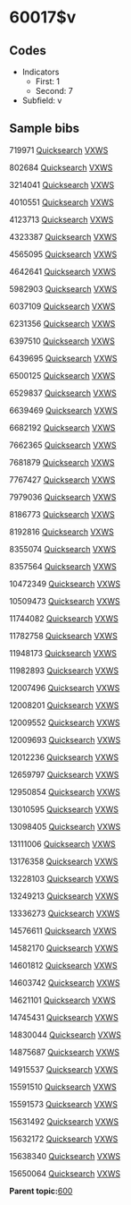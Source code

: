 # 60017$v

## Codes

-   Indicators
    -   First: 1
    -   Second: 7
-   Subfield: v

## Sample bibs

719971 [Quicksearch](https://search.library.yale.edu/catalog/719971) [VXWS](http://prodorbis.library.yale.edu:7014/vxws/GetHoldingsService?bibId=719971)

802684 [Quicksearch](https://search.library.yale.edu/catalog/802684) [VXWS](http://prodorbis.library.yale.edu:7014/vxws/GetHoldingsService?bibId=802684)

3214041 [Quicksearch](https://search.library.yale.edu/catalog/3214041) [VXWS](http://prodorbis.library.yale.edu:7014/vxws/GetHoldingsService?bibId=3214041)

4010551 [Quicksearch](https://search.library.yale.edu/catalog/4010551) [VXWS](http://prodorbis.library.yale.edu:7014/vxws/GetHoldingsService?bibId=4010551)

4123713 [Quicksearch](https://search.library.yale.edu/catalog/4123713) [VXWS](http://prodorbis.library.yale.edu:7014/vxws/GetHoldingsService?bibId=4123713)

4323387 [Quicksearch](https://search.library.yale.edu/catalog/4323387) [VXWS](http://prodorbis.library.yale.edu:7014/vxws/GetHoldingsService?bibId=4323387)

4565095 [Quicksearch](https://search.library.yale.edu/catalog/4565095) [VXWS](http://prodorbis.library.yale.edu:7014/vxws/GetHoldingsService?bibId=4565095)

4642641 [Quicksearch](https://search.library.yale.edu/catalog/4642641) [VXWS](http://prodorbis.library.yale.edu:7014/vxws/GetHoldingsService?bibId=4642641)

5982903 [Quicksearch](https://search.library.yale.edu/catalog/5982903) [VXWS](http://prodorbis.library.yale.edu:7014/vxws/GetHoldingsService?bibId=5982903)

6037109 [Quicksearch](https://search.library.yale.edu/catalog/6037109) [VXWS](http://prodorbis.library.yale.edu:7014/vxws/GetHoldingsService?bibId=6037109)

6231356 [Quicksearch](https://search.library.yale.edu/catalog/6231356) [VXWS](http://prodorbis.library.yale.edu:7014/vxws/GetHoldingsService?bibId=6231356)

6397510 [Quicksearch](https://search.library.yale.edu/catalog/6397510) [VXWS](http://prodorbis.library.yale.edu:7014/vxws/GetHoldingsService?bibId=6397510)

6439695 [Quicksearch](https://search.library.yale.edu/catalog/6439695) [VXWS](http://prodorbis.library.yale.edu:7014/vxws/GetHoldingsService?bibId=6439695)

6500125 [Quicksearch](https://search.library.yale.edu/catalog/6500125) [VXWS](http://prodorbis.library.yale.edu:7014/vxws/GetHoldingsService?bibId=6500125)

6529837 [Quicksearch](https://search.library.yale.edu/catalog/6529837) [VXWS](http://prodorbis.library.yale.edu:7014/vxws/GetHoldingsService?bibId=6529837)

6639469 [Quicksearch](https://search.library.yale.edu/catalog/6639469) [VXWS](http://prodorbis.library.yale.edu:7014/vxws/GetHoldingsService?bibId=6639469)

6682192 [Quicksearch](https://search.library.yale.edu/catalog/6682192) [VXWS](http://prodorbis.library.yale.edu:7014/vxws/GetHoldingsService?bibId=6682192)

7662365 [Quicksearch](https://search.library.yale.edu/catalog/7662365) [VXWS](http://prodorbis.library.yale.edu:7014/vxws/GetHoldingsService?bibId=7662365)

7681879 [Quicksearch](https://search.library.yale.edu/catalog/7681879) [VXWS](http://prodorbis.library.yale.edu:7014/vxws/GetHoldingsService?bibId=7681879)

7767427 [Quicksearch](https://search.library.yale.edu/catalog/7767427) [VXWS](http://prodorbis.library.yale.edu:7014/vxws/GetHoldingsService?bibId=7767427)

7979036 [Quicksearch](https://search.library.yale.edu/catalog/7979036) [VXWS](http://prodorbis.library.yale.edu:7014/vxws/GetHoldingsService?bibId=7979036)

8186773 [Quicksearch](https://search.library.yale.edu/catalog/8186773) [VXWS](http://prodorbis.library.yale.edu:7014/vxws/GetHoldingsService?bibId=8186773)

8192816 [Quicksearch](https://search.library.yale.edu/catalog/8192816) [VXWS](http://prodorbis.library.yale.edu:7014/vxws/GetHoldingsService?bibId=8192816)

8355074 [Quicksearch](https://search.library.yale.edu/catalog/8355074) [VXWS](http://prodorbis.library.yale.edu:7014/vxws/GetHoldingsService?bibId=8355074)

8357564 [Quicksearch](https://search.library.yale.edu/catalog/8357564) [VXWS](http://prodorbis.library.yale.edu:7014/vxws/GetHoldingsService?bibId=8357564)

10472349 [Quicksearch](https://search.library.yale.edu/catalog/10472349) [VXWS](http://prodorbis.library.yale.edu:7014/vxws/GetHoldingsService?bibId=10472349)

10509473 [Quicksearch](https://search.library.yale.edu/catalog/10509473) [VXWS](http://prodorbis.library.yale.edu:7014/vxws/GetHoldingsService?bibId=10509473)

11744082 [Quicksearch](https://search.library.yale.edu/catalog/11744082) [VXWS](http://prodorbis.library.yale.edu:7014/vxws/GetHoldingsService?bibId=11744082)

11782758 [Quicksearch](https://search.library.yale.edu/catalog/11782758) [VXWS](http://prodorbis.library.yale.edu:7014/vxws/GetHoldingsService?bibId=11782758)

11948173 [Quicksearch](https://search.library.yale.edu/catalog/11948173) [VXWS](http://prodorbis.library.yale.edu:7014/vxws/GetHoldingsService?bibId=11948173)

11982893 [Quicksearch](https://search.library.yale.edu/catalog/11982893) [VXWS](http://prodorbis.library.yale.edu:7014/vxws/GetHoldingsService?bibId=11982893)

12007496 [Quicksearch](https://search.library.yale.edu/catalog/12007496) [VXWS](http://prodorbis.library.yale.edu:7014/vxws/GetHoldingsService?bibId=12007496)

12008201 [Quicksearch](https://search.library.yale.edu/catalog/12008201) [VXWS](http://prodorbis.library.yale.edu:7014/vxws/GetHoldingsService?bibId=12008201)

12009552 [Quicksearch](https://search.library.yale.edu/catalog/12009552) [VXWS](http://prodorbis.library.yale.edu:7014/vxws/GetHoldingsService?bibId=12009552)

12009693 [Quicksearch](https://search.library.yale.edu/catalog/12009693) [VXWS](http://prodorbis.library.yale.edu:7014/vxws/GetHoldingsService?bibId=12009693)

12012236 [Quicksearch](https://search.library.yale.edu/catalog/12012236) [VXWS](http://prodorbis.library.yale.edu:7014/vxws/GetHoldingsService?bibId=12012236)

12659797 [Quicksearch](https://search.library.yale.edu/catalog/12659797) [VXWS](http://prodorbis.library.yale.edu:7014/vxws/GetHoldingsService?bibId=12659797)

12950854 [Quicksearch](https://search.library.yale.edu/catalog/12950854) [VXWS](http://prodorbis.library.yale.edu:7014/vxws/GetHoldingsService?bibId=12950854)

13010595 [Quicksearch](https://search.library.yale.edu/catalog/13010595) [VXWS](http://prodorbis.library.yale.edu:7014/vxws/GetHoldingsService?bibId=13010595)

13098405 [Quicksearch](https://search.library.yale.edu/catalog/13098405) [VXWS](http://prodorbis.library.yale.edu:7014/vxws/GetHoldingsService?bibId=13098405)

13111006 [Quicksearch](https://search.library.yale.edu/catalog/13111006) [VXWS](http://prodorbis.library.yale.edu:7014/vxws/GetHoldingsService?bibId=13111006)

13176358 [Quicksearch](https://search.library.yale.edu/catalog/13176358) [VXWS](http://prodorbis.library.yale.edu:7014/vxws/GetHoldingsService?bibId=13176358)

13228103 [Quicksearch](https://search.library.yale.edu/catalog/13228103) [VXWS](http://prodorbis.library.yale.edu:7014/vxws/GetHoldingsService?bibId=13228103)

13249213 [Quicksearch](https://search.library.yale.edu/catalog/13249213) [VXWS](http://prodorbis.library.yale.edu:7014/vxws/GetHoldingsService?bibId=13249213)

13336273 [Quicksearch](https://search.library.yale.edu/catalog/13336273) [VXWS](http://prodorbis.library.yale.edu:7014/vxws/GetHoldingsService?bibId=13336273)

14576611 [Quicksearch](https://search.library.yale.edu/catalog/14576611) [VXWS](http://prodorbis.library.yale.edu:7014/vxws/GetHoldingsService?bibId=14576611)

14582170 [Quicksearch](https://search.library.yale.edu/catalog/14582170) [VXWS](http://prodorbis.library.yale.edu:7014/vxws/GetHoldingsService?bibId=14582170)

14601812 [Quicksearch](https://search.library.yale.edu/catalog/14601812) [VXWS](http://prodorbis.library.yale.edu:7014/vxws/GetHoldingsService?bibId=14601812)

14603742 [Quicksearch](https://search.library.yale.edu/catalog/14603742) [VXWS](http://prodorbis.library.yale.edu:7014/vxws/GetHoldingsService?bibId=14603742)

14621101 [Quicksearch](https://search.library.yale.edu/catalog/14621101) [VXWS](http://prodorbis.library.yale.edu:7014/vxws/GetHoldingsService?bibId=14621101)

14745431 [Quicksearch](https://search.library.yale.edu/catalog/14745431) [VXWS](http://prodorbis.library.yale.edu:7014/vxws/GetHoldingsService?bibId=14745431)

14830044 [Quicksearch](https://search.library.yale.edu/catalog/14830044) [VXWS](http://prodorbis.library.yale.edu:7014/vxws/GetHoldingsService?bibId=14830044)

14875687 [Quicksearch](https://search.library.yale.edu/catalog/14875687) [VXWS](http://prodorbis.library.yale.edu:7014/vxws/GetHoldingsService?bibId=14875687)

14915537 [Quicksearch](https://search.library.yale.edu/catalog/14915537) [VXWS](http://prodorbis.library.yale.edu:7014/vxws/GetHoldingsService?bibId=14915537)

15591510 [Quicksearch](https://search.library.yale.edu/catalog/15591510) [VXWS](http://prodorbis.library.yale.edu:7014/vxws/GetHoldingsService?bibId=15591510)

15591573 [Quicksearch](https://search.library.yale.edu/catalog/15591573) [VXWS](http://prodorbis.library.yale.edu:7014/vxws/GetHoldingsService?bibId=15591573)

15631492 [Quicksearch](https://search.library.yale.edu/catalog/15631492) [VXWS](http://prodorbis.library.yale.edu:7014/vxws/GetHoldingsService?bibId=15631492)

15632172 [Quicksearch](https://search.library.yale.edu/catalog/15632172) [VXWS](http://prodorbis.library.yale.edu:7014/vxws/GetHoldingsService?bibId=15632172)

15638340 [Quicksearch](https://search.library.yale.edu/catalog/15638340) [VXWS](http://prodorbis.library.yale.edu:7014/vxws/GetHoldingsService?bibId=15638340)

15650064 [Quicksearch](https://search.library.yale.edu/catalog/15650064) [VXWS](http://prodorbis.library.yale.edu:7014/vxws/GetHoldingsService?bibId=15650064)

**Parent topic:**[600](../../tags/600/600.md)

